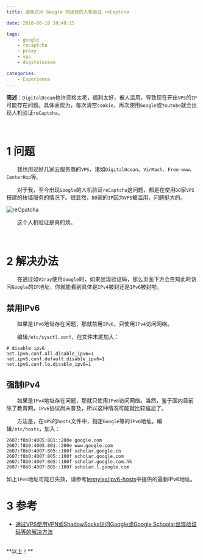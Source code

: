 ```yaml
---
title: 避免访问 Google 时出现的人机验证 reCaptcha

date: 2018-06-18 10:48:15

tags:
    - google
    - recaptcha
    - proxy
    - vps
    - digitalocean

categories:
    - Experience
---
```


**简述**：`DigitalOcean`也许资格太老，福利太好，被人滥用，导致现在开出`VPS`的`IP`可能存在问题。具体表现为，每次清空`cookie`，再次使用`Google`或`Youtube`就会出现人机验证`reCaptcha`。

<!-- more -->
<br />

# 1 问题
　　我也用过好几家云服务商的`VPS`，诸如`DigitalOcean`、`VirMach`、`Free-www`、`CenterHop`等。

　　对于我，至今出现`Google`的人机验证`reCaptcha`这问题，都是在使用`DO`家`VPS`搭建的扶墙服务的情况下。很显然，`DO`家的`IP`因为`VPS`被滥用，问题挺大的。

![reCpatcha](https://res.cloudinary.com/hexo-pics/image/upload/v1529297410/hexo-2018/06/recaptcha.gif)

　　这个人机验证是真的烦。

<br />

# 2 解决办法

　　在通过如`V2ray`使用`Google`时，如果出现验证码，那么页面下方会告知此时访问`Google`的`IP`地址，你就能看到具体是`IPv4`被封还是`IPv6`被封啦。

## 禁用IPv6
　　如果是`IPv6`地址存在问题，那就禁用`IPv6`，只使用`IPv4`访问网络。

　　编辑`/etc/sysctl.conf`，在文件末尾加入：
```
# disable ipv6
net.ipv6.conf.all.disable_ipv6=1
net.ipv6.conf.default.disable_ipv6=1
net.ipv6.conf.lo.disable_ipv6=1
```

## 强制IPv4
　　如果是`IPv4`地址存在问题，那就只使用`IPv6`访问网络。当然，鉴于国内目前除了教育网，`IPv6`协议尚未普及，所以这种情况可能就比较尴尬了。

　　方法是，在`VPS`的`hosts`文件中，指定`Google`等的`IPv6`地址。编辑`/etc/hosts`，加入：
```
2607:f8b0:4005:801::200e google.com
2607:f8b0:4005:801::200e www.google.com
2607:f8b0:4007:805::100f scholar.google.cn
2607:f8b0:4007:805::100f scholar.google.com
2607:f8b0:4007:805::100f scholar.google.com.hk
2607:f8b0:4007:805::100f scholar.l.google.com
```

如上`IPv6`地址可能已失效，请参考[lennylxx/ipv6-hosts](https://raw.githubusercontent.com/lennylxx/ipv6-hosts/master/hosts)中提供的最新IPv6地址。



# 3 参考

- [通过VPS使用VPN或ShadowSocks访问Google或Google Schoolar出现验证码等的解决方法](https://www.polarxiong.com/archives/%E9%80%9A%E8%BF%87VPS%E4%BD%BF%E7%94%A8VPN%E6%88%96ShadowSocks%E8%AE%BF%E9%97%AEGoogle%E6%88%96Google-Schoolar%E5%87%BA%E7%8E%B0%E9%AA%8C%E8%AF%81%E7%A0%81%E7%AD%89%E7%9A%84%E8%A7%A3%E5%86%B3%E6%96%B9%E6%B3%95.html)

<br />
**以上！**
<br />